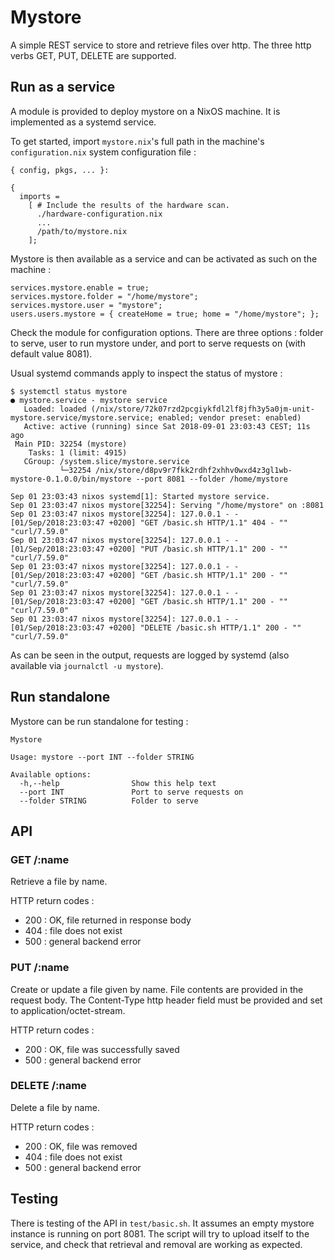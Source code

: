 # Mystore

A simple REST service to store and retrieve files over http. The three
http verbs GET, PUT, DELETE are supported.

## Run as a service

A module is provided to deploy mystore on a NixOS machine. It is
implemented as a systemd service.

To get started, import `mystore.nix`'s full path in the machine's
`configuration.nix` system configuration file :

```
{ config, pkgs, ... }:

{
  imports =
    [ # Include the results of the hardware scan.
      ./hardware-configuration.nix
      ...
      /path/to/mystore.nix
    ];
```

Mystore is then available as a service and can be activated as such on
the machine :

```
services.mystore.enable = true;
services.mystore.folder = "/home/mystore";
services.mystore.user = "mystore";
users.users.mystore = { createHome = true; home = "/home/mystore"; };
```

Check the module for configuration options. There are three options :
folder to serve, user to run mystore under, and port to serve requests
on (with default value 8081).

Usual systemd commands apply to inspect the status of mystore :

```
$ systemctl status mystore
● mystore.service - mystore service
   Loaded: loaded (/nix/store/72k07rzd2pcgiykfdl2lf8jfh3y5a0jm-unit-mystore.service/mystore.service; enabled; vendor preset: enabled)
   Active: active (running) since Sat 2018-09-01 23:03:43 CEST; 11s ago
 Main PID: 32254 (mystore)
    Tasks: 1 (limit: 4915)
   CGroup: /system.slice/mystore.service
           └─32254 /nix/store/d8pv9r7fkk2rdhf2xhhv0wxd4z3gl1wb-mystore-0.1.0.0/bin/mystore --port 8081 --folder /home/mystore

Sep 01 23:03:43 nixos systemd[1]: Started mystore service.
Sep 01 23:03:47 nixos mystore[32254]: Serving "/home/mystore" on :8081
Sep 01 23:03:47 nixos mystore[32254]: 127.0.0.1 - - [01/Sep/2018:23:03:47 +0200] "GET /basic.sh HTTP/1.1" 404 - "" "curl/7.59.0"
Sep 01 23:03:47 nixos mystore[32254]: 127.0.0.1 - - [01/Sep/2018:23:03:47 +0200] "PUT /basic.sh HTTP/1.1" 200 - "" "curl/7.59.0"
Sep 01 23:03:47 nixos mystore[32254]: 127.0.0.1 - - [01/Sep/2018:23:03:47 +0200] "GET /basic.sh HTTP/1.1" 200 - "" "curl/7.59.0"
Sep 01 23:03:47 nixos mystore[32254]: 127.0.0.1 - - [01/Sep/2018:23:03:47 +0200] "GET /basic.sh HTTP/1.1" 200 - "" "curl/7.59.0"
Sep 01 23:03:47 nixos mystore[32254]: 127.0.0.1 - - [01/Sep/2018:23:03:47 +0200] "DELETE /basic.sh HTTP/1.1" 200 - "" "curl/7.59.0"
```

As can be seen in the output, requests are logged by systemd (also
available via `journalctl -u mystore`).

## Run standalone

Mystore can be run standalone for testing :

```$ mystore --help
Mystore

Usage: mystore --port INT --folder STRING

Available options:
  -h,--help                Show this help text
  --port INT               Port to serve requests on
  --folder STRING          Folder to serve
```

## API

### GET /:name
Retrieve a file by name.

HTTP return codes :
- 200 : OK, file returned in response body
- 404 : file does not exist
- 500 : general backend error

### PUT /:name
Create or update a file given by name. File contents are provided in
the request body. The Content-Type http header field must be provided
and set to application/octet-stream.

HTTP return codes :
- 200 : OK, file was successfully saved
- 500 : general backend error

### DELETE /:name
Delete a file by name.

HTTP return codes :
- 200 : OK, file was removed
- 404 : file does not exist
- 500 : general backend error

## Testing

There is testing of the API in `test/basic.sh`. It assumes an empty
mystore instance is running on port 8081. The script will try to
upload itself to the service, and check that retrieval and removal are
working as expected.
